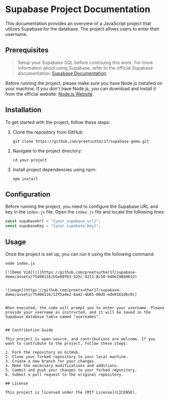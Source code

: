 

# Supabase Project Documentation

This documentation provides an overview of a JavaScript project that utilizes Supabase for the database. The project allows users to enter their username.

## Prerequisites
> Setup your Supabase SQL before continuing this work.
>For more information about using Supabase, refer to the official Supabase documentation: [Supabase Documentation](https://supabase.io/docs).


Before running the project, please make sure you have Node.js installed on your machine. If you don't have Node.js, you can download and install it from the official website: [Node.js Website](https://nodejs.org).

## Installation

To get started with the project, follow these steps:

1. Clone the repository from GitHub:
   ```
   git clone https://github.com/preetsuthar17/supabase-gemo.git
   ```
2. Navigate to the project directory:
   ```
   cd your-project
   ```
3. Install project dependencies using npm:
   ```
   npm install
   ```

## Configuration

Before running the project, you need to configure the Supabase URL and key in the `index.js` file. Open the `index.js` file and locate the following lines:

```javascript
const supabaseUrl = "{your_supabase_url}";
const supabaseKey = "{your_supabase_key}";
```


## Usage

Once the project is set up, you can run it using the following command:

```shell
node index.js

[![Demo Vid]()](https://github.com/preetsuthar17/supabase-demo/assets/75468116/b5e88f63-525c-4211-8c50-b46e198d4632)


![image](https://github.com/preetsuthar17/supabase-demo/assets/75468116/12f5a4e2-8a42-4b65-80d5-ede9161d6c0c)


When executed, the code will prompt you to enter your username. Please provide your username as instructed, and it will be saved in the Supabase database table named "usernames".


## Contribution Guide

This project is open-source, and contributions are welcome. If you want to contribute to the project, follow these steps:

1. Fork the repository on GitHub.
2. Clone your forked repository to your local machine.
3. Create a new branch for your changes.
4. Make the necessary modifications and additions.
5. Commit and push your changes to your forked repository.
6. Submit a pull request to the original repository.

## License

This project is licensed under the [MIT License](LICENSE).
